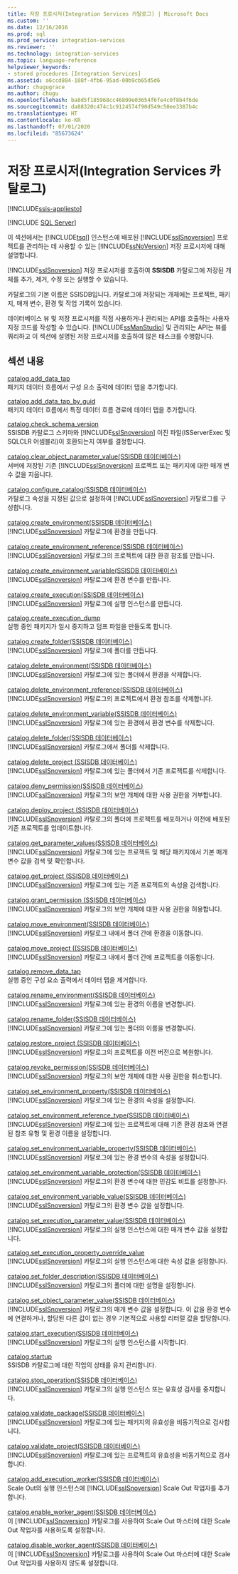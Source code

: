 ```yaml
---
title: 저장 프로시저(Integration Services 카탈로그) | Microsoft Docs
ms.custom: ''
ms.date: 12/16/2016
ms.prod: sql
ms.prod_service: integration-services
ms.reviewer: ''
ms.technology: integration-services
ms.topic: language-reference
helpviewer_keywords:
- stored procedures [Integration Services]
ms.assetid: a6ccd884-108f-4fb6-95ad-00b9cb65d5d6
author: chugugrace
ms.author: chugu
ms.openlocfilehash: ba8d5f185968cc46809e03654f6fe4c0f8b4f6de
ms.sourcegitcommit: da88320c474c1c9124574f90d549c50ee3387b4c
ms.translationtype: HT
ms.contentlocale: ko-KR
ms.lasthandoff: 07/01/2020
ms.locfileid: "85673624"
---
```

# <a name="stored-procedures-integration-services-catalog"></a>저장 프로시저(Integration Services 카탈로그)

[!INCLUDE[ssis-appliesto](../../includes/ssis-appliesto-ssvrpluslinux-asdb-asdw-xxx.md)]


[!INCLUDE [SQL Server](../../includes/applies-to-version/sqlserver.md)]

  이 섹션에서는 [!INCLUDE[tsql](../../includes/tsql-md.md)] 인스턴스에 배포된 [!INCLUDE[ssISnoversion](../../includes/ssisnoversion-md.md)] 프로젝트를 관리하는 데 사용할 수 있는 [!INCLUDE[ssNoVersion](../../includes/ssnoversion-md.md)] 저장 프로시저에 대해 설명합니다.  
  
 [!INCLUDE[ssISnoversion](../../includes/ssisnoversion-md.md)] 저장 프로시저를 호출하여 **SSISDB** 카탈로그에 저장된 개체를 추가, 제거, 수정 또는 실행할 수 있습니다.  
  
 카탈로그의 기본 이름은 SSISDB입니다. 카탈로그에 저장되는 개체에는 프로젝트, 패키지, 매개 변수, 환경 및 작업 기록이 있습니다.  
  
 데이터베이스 뷰 및 저장 프로시저를 직접 사용하거나 관리되는 API를 호출하는 사용자 지정 코드를 작성할 수 있습니다. [!INCLUDE[ssManStudio](../../includes/ssmanstudio-md.md)] 및 관리되는 API는 뷰를 쿼리하고 이 섹션에 설명된 저장 프로시저를 호출하여 많은 태스크를 수행합니다.  
  
## <a name="in-this-section"></a>섹션 내용  
 [catalog.add_data_tap](../../integration-services/system-stored-procedures/catalog-add-data-tap.md)  
 패키지 데이터 흐름에서 구성 요소 출력에 데이터 탭을 추가합니다.  
  
 [catalog.add_data_tap_by_guid](../../integration-services/system-stored-procedures/catalog-add-data-tap-by-guid.md)  
 패키지 데이터 흐름에서 특정 데이터 흐름 경로에 데이터 탭을 추가합니다.  
  
 [catalog.check_schema_version](../../integration-services/system-stored-procedures/catalog-check-schema-version.md)  
 SSISDB 카탈로그 스키마와 [!INCLUDE[ssISnoversion](../../includes/ssisnoversion-md.md)] 이진 파일(ISServerExec 및 SQLCLR 어셈블리)이 호환되는지 여부를 결정합니다.  
  
 [catalog.clear_object_parameter_value&#40;SSISDB 데이터베이스&#41;](../../integration-services/system-stored-procedures/catalog-clear-object-parameter-value-ssisdb-database.md)  
 서버에 저장된 기존 [!INCLUDE[ssISnoversion](../../includes/ssisnoversion-md.md)] 프로젝트 또는 패키지에 대한 매개 변수 값을 지웁니다.  
  
 [catalog.configure_catalog(SSISDB 데이터베이스)](../../integration-services/system-stored-procedures/catalog-configure-catalog-ssisdb-database.md)  
 카탈로그 속성을 지정된 값으로 설정하여 [!INCLUDE[ssISnoversion](../../includes/ssisnoversion-md.md)] 카탈로그를 구성합니다.  
  
 [catalog.create_environment&#40;SSISDB 데이터베이스&#41;](../../integration-services/system-stored-procedures/catalog-create-environment-ssisdb-database.md)  
 [!INCLUDE[ssISnoversion](../../includes/ssisnoversion-md.md)] 카탈로그에 환경을 만듭니다.  
  
 [catalog.create_environment_reference&#40;SSISDB 데이터베이스&#41;](../../integration-services/system-stored-procedures/catalog-create-environment-reference-ssisdb-database.md)  
 [!INCLUDE[ssISnoversion](../../includes/ssisnoversion-md.md)] 카탈로그의 프로젝트에 대한 환경 참조를 만듭니다.  
  
 [catalog.create_environment_variable&#40;SSISDB 데이터베이스&#41;](../../integration-services/system-stored-procedures/catalog-create-environment-variable-ssisdb-database.md)  
 [!INCLUDE[ssISnoversion](../../includes/ssisnoversion-md.md)] 카탈로그에 환경 변수를 만듭니다.  
  
 [catalog.create_execution&#40;SSISDB 데이터베이스&#41;](../../integration-services/system-stored-procedures/catalog-create-execution-ssisdb-database.md)  
 [!INCLUDE[ssISnoversion](../../includes/ssisnoversion-md.md)] 카탈로그에 실행 인스턴스를 만듭니다.  
  
 [catalog.create_execution_dump](../../integration-services/system-stored-procedures/catalog-create-execution-dump.md)  
 실행 중인 패키지가 일시 중지하고 덤프 파일을 만들도록 합니다.  
  
 [catalog.create_folder&#40;SSISDB 데이터베이스&#41;](../../integration-services/system-stored-procedures/catalog-create-folder-ssisdb-database.md)  
 [!INCLUDE[ssISnoversion](../../includes/ssisnoversion-md.md)] 카탈로그에 폴더를 만듭니다.  
  
 [catalog.delete_environment&#40;SSISDB 데이터베이스&#41;](../../integration-services/system-stored-procedures/catalog-delete-environment-ssisdb-database.md)  
 [!INCLUDE[ssISnoversion](../../includes/ssisnoversion-md.md)] 카탈로그에 있는 폴더에서 환경을 삭제합니다.  
  
 [catalog.delete_environment_reference&#40;SSISDB 데이터베이스&#41;](../../integration-services/system-stored-procedures/catalog-delete-environment-reference-ssisdb-database.md)  
 [!INCLUDE[ssISnoversion](../../includes/ssisnoversion-md.md)] 카탈로그의 프로젝트에서 환경 참조를 삭제합니다.  
  
 [catalog.delete_environment_variable&#40;SSISDB 데이터베이스&#41;](../../integration-services/system-stored-procedures/catalog-delete-environment-variable-ssisdb-database.md)  
 [!INCLUDE[ssISnoversion](../../includes/ssisnoversion-md.md)] 카탈로그에 있는 환경에서 환경 변수를 삭제합니다.  
  
 [catalog.delete_folder&#40;SSISDB 데이터베이스&#41;](../../integration-services/system-stored-procedures/catalog-delete-folder-ssisdb-database.md)  
 [!INCLUDE[ssISnoversion](../../includes/ssisnoversion-md.md)] 카탈로그에서 폴더를 삭제합니다.  
  
 [catalog.delete_project &#40;SSISDB 데이터베이스&#41;](../../integration-services/system-stored-procedures/catalog-delete-project-ssisdb-database.md)  
 [!INCLUDE[ssISnoversion](../../includes/ssisnoversion-md.md)] 카탈로그에 있는 폴더에서 기존 프로젝트를 삭제합니다.  
  
 [catalog.deny_permission(SSISDB 데이터베이스)](../../integration-services/system-stored-procedures/catalog-deny-permission-ssisdb-database.md)  
 [!INCLUDE[ssISnoversion](../../includes/ssisnoversion-md.md)] 카탈로그의 보안 개체에 대한 사용 권한을 거부합니다.  
  
 [catalog.deploy_project &#40;SSISDB 데이터베이스&#41;](../../integration-services/system-stored-procedures/catalog-deploy-project-ssisdb-database.md)  
 [!INCLUDE[ssISnoversion](../../includes/ssisnoversion-md.md)] 카탈로그의 폴더에 프로젝트를 배포하거나 이전에 배포된 기존 프로젝트를 업데이트합니다.  
  
 [catalog.get_parameter_values&#40;SSISDB 데이터베이스&#41;](../../integration-services/system-stored-procedures/catalog-get-parameter-values-ssisdb-database.md)  
 [!INCLUDE[ssISnoversion](../../includes/ssisnoversion-md.md)] 카탈로그에 있는 프로젝트 및 해당 패키지에서 기본 매개 변수 값을 검색 및 확인합니다.  
  
 [catalog.get_project &#40;SSISDB 데이터베이스&#41;](../../integration-services/system-stored-procedures/catalog-get-project-ssisdb-database.md)  
 [!INCLUDE[ssISnoversion](../../includes/ssisnoversion-md.md)] 카탈로그에 있는 기존 프로젝트의 속성을 검색합니다.  
  
 [catalog.grant_permission &#40;SSISDB 데이터베이스&#41;](../../integration-services/system-stored-procedures/catalog-grant-permission-ssisdb-database.md)  
 [!INCLUDE[ssISnoversion](../../includes/ssisnoversion-md.md)] 카탈로그의 보안 개체에 대한 사용 권한을 허용합니다.  
  
 [catalog.move_environment&#40;SSISDB 데이터베이스&#41;](../../integration-services/system-stored-procedures/catalog-move-environment-ssisdb-database.md)  
 [!INCLUDE[ssISnoversion](../../includes/ssisnoversion-md.md)] 카탈로그 내에서 폴더 간에 환경을 이동합니다.  
  
 [catalog.move_project &#40;&#40;SSISDB 데이터베이스&#41;](../../integration-services/system-stored-procedures/catalog-move-project-ssisdb-database.md)  
 [!INCLUDE[ssISnoversion](../../includes/ssisnoversion-md.md)] 카탈로그 내에서 폴더 간에 프로젝트를 이동합니다.  
  
 [catalog.remove_data_tap](../../integration-services/system-stored-procedures/catalog-remove-data-tap.md)  
 실행 중인 구성 요소 출력에서 데이터 탭을 제거합니다.  
  
 [catalog.rename_environment&#40;SSISDB 데이터베이스&#41;](../../integration-services/system-stored-procedures/catalog-rename-environment-ssisdb-database.md)  
 [!INCLUDE[ssISnoversion](../../includes/ssisnoversion-md.md)] 카탈로그에 있는 환경의 이름을 변경합니다.  
  
 [catalog.rename_folder&#40;SSISDB 데이터베이스&#41;](../../integration-services/system-stored-procedures/catalog-rename-folder-ssisdb-database.md)  
 [!INCLUDE[ssISnoversion](../../includes/ssisnoversion-md.md)] 카탈로그에 있는 폴더의 이름을 변경합니다.  
  
 [catalog.restore_project &#40;SSISDB 데이터베이스&#41;](../../integration-services/system-stored-procedures/catalog-restore-project-ssisdb-database.md)  
 [!INCLUDE[ssISnoversion](../../includes/ssisnoversion-md.md)] 카탈로그의 프로젝트를 이전 버전으로 복원합니다.  
  
 [catalog.revoke_permission(SSISDB 데이터베이스)](../../integration-services/system-stored-procedures/catalog-revoke-permission-ssisdb-database.md)  
 [!INCLUDE[ssISnoversion](../../includes/ssisnoversion-md.md)] 카탈로그의 보안 개체에 대한 사용 권한을 취소합니다.  
  
 [catalog.set_environment_property&#40;SSISDB 데이터베이스&#41;](../../integration-services/system-stored-procedures/catalog-set-environment-property-ssisdb-database.md)  
 [!INCLUDE[ssISnoversion](../../includes/ssisnoversion-md.md)] 카탈로그에 있는 환경의 속성을 설정합니다.  
  
 [catalog.set_environment_reference_type&#40;SSISDB 데이터베이스&#41;](../../integration-services/system-stored-procedures/catalog-set-environment-reference-type-ssisdb-database.md)  
 [!INCLUDE[ssISnoversion](../../includes/ssisnoversion-md.md)] 카탈로그에 있는 프로젝트에 대해 기존 환경 참조와 연결된 참조 유형 및 환경 이름을 설정합니다.  
  
 [catalog.set_environment_variable_property&#40;SSISDB 데이터베이스&#41;](../../integration-services/system-stored-procedures/catalog-set-environment-variable-property-ssisdb-database.md)  
 [!INCLUDE[ssISnoversion](../../includes/ssisnoversion-md.md)] 카탈로그에 있는 환경 변수의 속성을 설정합니다.  
  
 [catalog.set_environment_variable_protection(SSISDB 데이터베이스)](../../integration-services/system-stored-procedures/catalog-set-environment-variable-protection-ssisdb-database.md)  
 [!INCLUDE[ssISnoversion](../../includes/ssisnoversion-md.md)] 카탈로그의 환경 변수에 대한 민감도 비트를 설정합니다.  
  
 [catalog.set_environment_variable_value&#40;SSISDB 데이터베이스&#41;](../../integration-services/system-stored-procedures/catalog-set-environment-variable-value-ssisdb-database.md)  
 [!INCLUDE[ssISnoversion](../../includes/ssisnoversion-md.md)] 카탈로그의 환경 변수 값을 설정합니다.  
  
 [catalog.set_execution_parameter_value&#40;SSISDB 데이터베이스&#41;](../../integration-services/system-stored-procedures/catalog-set-execution-parameter-value-ssisdb-database.md)  
 [!INCLUDE[ssISnoversion](../../includes/ssisnoversion-md.md)] 카탈로그의 실행 인스턴스에 대한 매개 변수 값을 설정합니다.  
  
 [catalog.set_execution_property_override_value](../../integration-services/system-stored-procedures/catalog-set-execution-property-override-value.md)  
 [!INCLUDE[ssISnoversion](../../includes/ssisnoversion-md.md)] 카탈로그의 실행 인스턴스에 대한 속성 값을 설정합니다.  
  
 [catalog.set_folder_description&#40;SSISDB 데이터베이스&#41;](../../integration-services/system-stored-procedures/catalog-set-folder-description-ssisdb-database.md)  
 [!INCLUDE[ssISnoversion](../../includes/ssisnoversion-md.md)] 카탈로그의 폴더에 대한 설명을 설정합니다.  
  
 [catalog.set_object_parameter_value&#40;SSISDB 데이터베이스&#41;](../../integration-services/system-stored-procedures/catalog-set-object-parameter-value-ssisdb-database.md)  
 [!INCLUDE[ssISnoversion](../../includes/ssisnoversion-md.md)] 카탈로그의 매개 변수 값을 설정합니다. 이 값을 환경 변수에 연결하거나, 할당된 다른 값이 없는 경우 기본적으로 사용할 리터럴 값을 할당합니다.  
  
 [catalog.start_execution&#40;SSISDB 데이터베이스&#41;](../../integration-services/system-stored-procedures/catalog-start-execution-ssisdb-database.md)  
 [!INCLUDE[ssISnoversion](../../includes/ssisnoversion-md.md)] 카탈로그의 실행 인스턴스를 시작합니다.  
  
 [catalog.startup](../../integration-services/system-stored-procedures/catalog-startup.md)  
 SSISDB 카탈로그에 대한 작업의 상태를 유지 관리합니다.  
  
 [catalog.stop_operation&#40;SSISDB 데이터베이스&#41;](../../integration-services/system-stored-procedures/catalog-stop-operation-ssisdb-database.md)  
 [!INCLUDE[ssISnoversion](../../includes/ssisnoversion-md.md)] 카탈로그의 실행 인스턴스 또는 유효성 검사를 중지합니다.  
  
 [catalog.validate_package&#40;SSISDB 데이터베이스&#41;](../../integration-services/system-stored-procedures/catalog-validate-package-ssisdb-database.md)  
 [!INCLUDE[ssISnoversion](../../includes/ssisnoversion-md.md)] 카탈로그에 있는 패키지의 유효성을 비동기적으로 검사합니다.  
  
 [catalog.validate_project&#40;SSISDB 데이터베이스&#41;](../../integration-services/system-stored-procedures/catalog-validate-project-ssisdb-database.md)  
 [!INCLUDE[ssISnoversion](../../includes/ssisnoversion-md.md)] 카탈로그에 있는 프로젝트의 유효성을 비동기적으로 검사합니다.  
  
[catalog.add_execution_worker&#40;SSISDB 데이터베이스&#41;](../../integration-services/system-stored-procedures/catalog-add-execution-worker-ssisdb-database.md)   
Scale Out의 실행 인스턴스에 [!INCLUDE[ssISnoversion](../../includes/ssisnoversion-md.md)] Scale Out 작업자를 추가합니다.

[catalog.enable_worker_agent&#40;SSISDB 데이터베이스&#41;](../../integration-services/system-stored-procedures/catalog-enable-worker-agent-ssisdb-database.md)   
이 [!INCLUDE[ssISnoversion](../../includes/ssisnoversion-md.md)] 카탈로그를 사용하여 Scale Out 마스터에 대한 Scale Out 작업자를 사용하도록 설정합니다.

[catalog.disable_worker_agent&#40;SSISDB 데이터베이스&#41;](../../integration-services/system-stored-procedures/catalog-disable-worker-agent-ssisdb-database.md)   
이 [!INCLUDE[ssISnoversion](../../includes/ssisnoversion-md.md)] 카탈로그를 사용하여 Scale Out 마스터에 대한 Scale Out 작업자를 사용하지 않도록 설정합니다.


